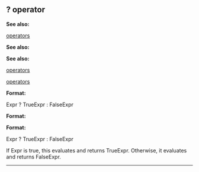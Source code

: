 

 ? operator
------------




**See also:** 


[operators](#/operator) 



**See also:** 

**See also:**

[operators](#/operator) 

[operators](#/operator)


**Format:** 


 Expr ? TrueExpr : FalseExpr
 


**Format:** 

**Format:**

 Expr ? TrueExpr : FalseExpr


 If Expr is true, this evaluates and returns TrueExpr. Otherwise, it
evaluates and returns FalseExpr.





---



